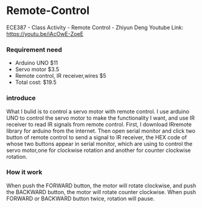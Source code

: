 # Remote-Control
ECE387 - Class Activity - Remote Control - Zhiyun Deng 
Youtube Link: https://youtu.be/iAcOwE-ZoeE

### Requirement need
- Arduino UNO $11  
- Servo motor $3.5
- Remote control, IR receiver,wires $5
- Total cost: $19.5

### introduce 
What I bulid is to control a servo motor with remote control. I use arduino UNO to control the servo motor to make the functionality I want, 
and use IR receiver to read IR signals from remote control. First, I download IRremote library for arduino from the internet.
Then open serial monitor 
and click two button of remote control to send a signal to IR receiver, the HEX code of whose two buttons appear in serial monitor, which are
using to control the servo motor,one for clockwise rotation and another for counter clockwise rotation.

### How it work
When push the FORWARD button, the motor will rotate clockwise, and push the BACKWARD button, the motor will rotate counter clockwise.
When push FORWARD or BACKWARD button twice, rotation will pause.
